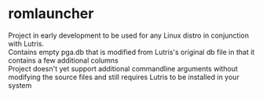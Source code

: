 # romlauncher

Project in early development to be used for any Linux distro in conjunction with Lutris.
<br>
Contains empty pga.db that is modified from Lutris's original db file in that it contains a few additional columns
<br>
Project doesn't yet support additional commandline arguments without modifying the source files and still requires Lutris to be installed in your system
